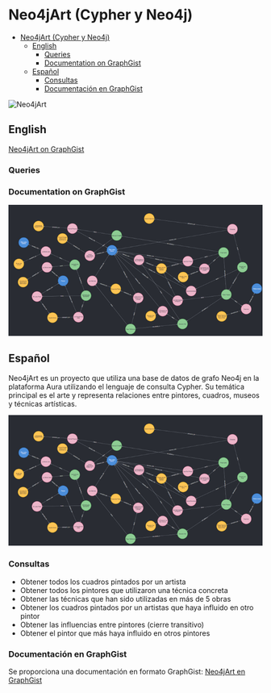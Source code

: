 # Neo4jArt (Cypher y Neo4j)

- [Neo4jArt (Cypher y Neo4j)](#neo4jart-cypher-y-neo4j)
  - [English](#english)
    - [Queries](#queries)
    - [Documentation on GraphGist](#documentation-on-graphgist)
  - [Español](#español)
    - [Consultas](#consultas)
    - [Documentación en GraphGist](#documentación-en-graphgist)

![Neo4jArt](imgs/Neo4jArt-video.gif)

## English

[Neo4jArt on GraphGist](https://portal.graphgist.org/graph_gists/5599009c-169c-430d-917e-12d51fabc261)

### Queries

### Documentation on GraphGist
![Neo4jArt](imgs/Neo4jArt.png)

## Español
Neo4jArt es un proyecto que utiliza una base de datos de grafo Neo4j en la plataforma Aura utilizando el lenguaje de consulta Cypher. Su temática principal es el arte y representa relaciones entre pintores, cuadros, museos y técnicas artísticas.

![Neo4jArt](imgs/Neo4jArt.png)

### Consultas
- Obtener todos los cuadros pintados por un artista
- Obtener todos los pintores que utilizaron una técnica concreta
- Obtener las técnicas que han sido utilizadas en más de 5 obras
- Obtener los cuadros pintados por un artistas que haya influido en otro pintor
- Obtener las influencias entre pintores (cierre transitivo)
- Obtener el pintor que más haya influido en otros pintores


### Documentación en GraphGist
Se proporciona una documentación en formato GraphGist: 
[Neo4jArt en GraphGist](https://portal.graphgist.org/graph_gists/5599009c-169c-430d-917e-12d51fabc261)